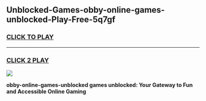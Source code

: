 
## Unblocked-Games-obby-online-games-unblocked-Play-Free-5q7gf
<h3>
<a href="https://premium76.site?title=obby-online-games-unblocked&ref=23A">CLICK TO PLAY</a></h3>
<hr>

<h3>
<a href="https://premium76.site?title=obby-online-games-unblocked&ref=23A">CLICK 2 PLAY</a>
  
</h3>

<a href="https://premium76.site?title=obby-online-games-unblocked&ref=23A"><img src="https://clearcache.store/games.png"></a>


**obby-online-games-unblocked games unblocked: Your Gateway to Fun and Accessible Online Gaming**
